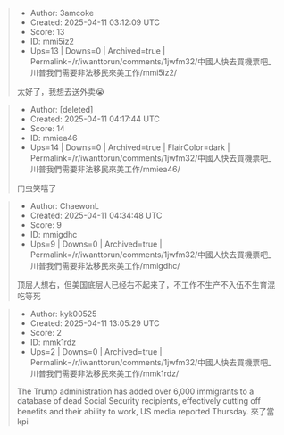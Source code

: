 > - Author: 3amcoke
> - Created: 2025-04-11 03:12:09 UTC
> - Score: 13
> - ID: mmi5iz2
> - Ups=13 | Downs=0 | Archived=true | Permalink=/r/iwanttorun/comments/1jwfm32/中國人快去買機票吧_川普我們需要非法移民來美工作/mmi5iz2/
>
> 太好了，我想去送外卖😭

> - Author: [deleted]
> - Created: 2025-04-11 04:17:44 UTC
> - Score: 14
> - ID: mmiea46
> - Ups=14 | Downs=0 | Archived=true | FlairColor=dark | Permalink=/r/iwanttorun/comments/1jwfm32/中國人快去買機票吧_川普我們需要非法移民來美工作/mmiea46/
>
> 门虫笑嘻了

> - Author: ChaewonL
> - Created: 2025-04-11 04:34:48 UTC
> - Score: 9
> - ID: mmigdhc
> - Ups=9 | Downs=0 | Archived=true | Permalink=/r/iwanttorun/comments/1jwfm32/中國人快去買機票吧_川普我們需要非法移民來美工作/mmigdhc/
>
> 顶层人想右，但美国底层人已经右不起来了，不工作不生产不入伍不生育混吃等死

> - Author: kyk00525
> - Created: 2025-04-11 13:05:29 UTC
> - Score: 2
> - ID: mmk1rdz
> - Ups=2 | Downs=0 | Archived=true | Permalink=/r/iwanttorun/comments/1jwfm32/中國人快去買機票吧_川普我們需要非法移民來美工作/mmk1rdz/
>
> The Trump administration has added over 6,000 immigrants to a database of dead Social Security recipients, effectively cutting off benefits and their ability to work, US media reported Thursday.
> 來了當kpi
